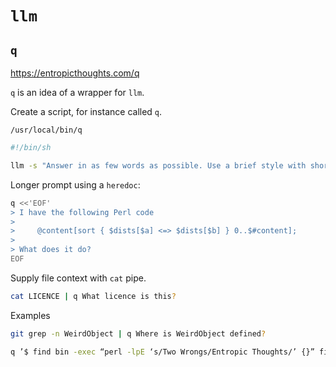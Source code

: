 # `llm`





## `q`

https://entropicthoughts.com/q

`q` is an idea of a wrapper for `llm`.

Create a script, for instance called `q`.

`/usr/local/bin/q`

```sh
#!/bin/sh

llm -s "Answer in as few words as possible. Use a brief style with short replies." -m claude-3.5-sonnet "$*"
```

Longer prompt using a `heredoc`:

```sh
q <<'EOF'
> I have the following Perl code
>
>     @content[sort { $dists[$a] <=> $dists[$b] } 0..$#content];
>
> What does it do?
EOF
```

Supply file context with `cat` pipe.

```sh
cat LICENCE | q What licence is this?
```



Examples

```sh
git grep -n WeirdObject | q Where is WeirdObject defined?
```


```sh
q ’$ find bin -exec “perl -lpE ‘s/Two Wrongs/Entropic Thoughts/’ {}” find: missing argument to -exec. What is wrong? Thanks.’
```



